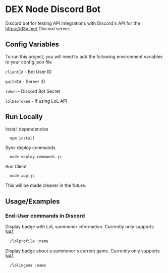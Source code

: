 
# DEX Node Discord Bot

Discord bot for testing API integrations with Discord's API for the https://d3x.me/ Discord server.


## Config Variables

To run this project, you will need to add the following environment variables to your config.json file

`clientId` - Bot User ID

`guildId` - Server ID

`token` - Discord Bot Secret

`lolDevToken` - If using LoL API


## Run Locally

Install dependencies

```bash
  npm install
```

Sync deploy commands

```bash
  node deploy-commands.js
```

Run Client
```bash
  node app.js
```

This will be made cleaner in the future.


## Usage/Examples

### End-User commands in Discord

Display badge with LoL summoner information. Currently only supports NA1.
```bash
  /lolprofile :name
```

Display badge about a summoner's current game. Currently only supports NA1.
```bash
  /lolingame :name
```
